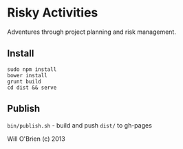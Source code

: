 Risky Activities
=================

Adventures through project planning and risk management.

Install
-----------
```
sudo npm install
bower install
grunt build
cd dist && serve
```

Publish
-----------

`bin/publish.sh` - build and push `dist/` to gh-pages

Will O'Brien (c) 2013
